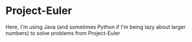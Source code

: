 Project-Euler
=============

Here, I'm using Java (and sometimes Python if I'm being lazy about larger numbers) to solve problems from Project-Euler
